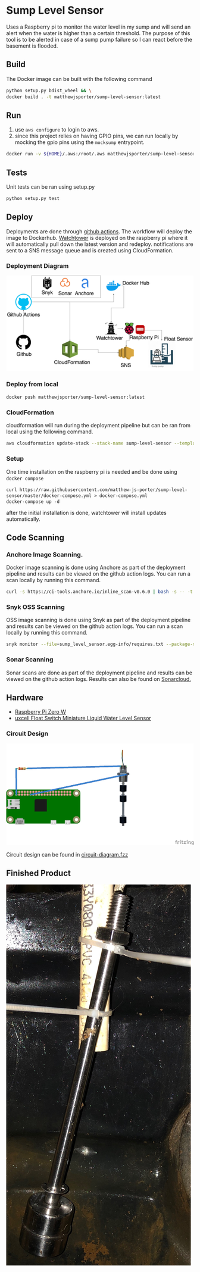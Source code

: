 # Sump Level Sensor
Uses a Raspberry pi to monitor the water level in my sump and will send an alert when the water is higher than a certain threshold. 
The purpose of this tool is to be alerted in case of a sump pump failure so I can react before the basement is flooded. 

## Build

The Docker image can be built with the following command

```bash
python setup.py bdist_wheel && \
docker build . -t matthewjsporter/sump-level-sensor:latest
```

## Run

1. use `aws configure` to login to aws.
2. since this project relies on having GPIO pins, we can run locally by mocking the gpio pins using the `mocksump` entrypoint.

```bash
docker run -v ${HOME}/.aws:/root/.aws matthewjsporter/sump-level-sensor:latest mocksump
```

## Tests

Unit tests can be ran using setup.py

```bash
python setup.py test
```


## Deploy

Deployments are done through [github actions](.github/workflows/python.yml). The workflow will deploy the image to Dockerhub.
[Watchtower](https://hub.docker.com/r/v2tec/watchtower/) is deployed on the raspberry pi where it will automatically pull down the latest version and redeploy.
notifications are sent to a SNS message queue and is created using CloudFormation.

### Deployment Diagram
 ![deployment diagram](docs/deployment-diagram.png)

### Deploy from local
```bash
docker push matthewjsporter/sump-level-sensor:latest
```

### CloudFormation
cloudformation will run during the deployment pipeline but can be ran from local using the following command.
```bash
aws cloudformation update-stack --stack-name sump-level-sensor --template-body file://aws/cloudformation.yml --parameters  ParameterKey=EmailParameter,ParameterValue=<email> ParameterKey=SMSParameter,ParameterValue=<phone>
```

### Setup

One time installation on the raspberry pi is needed and be done using `docker compose`

```shell
curl https://raw.githubusercontent.com/matthew-js-porter/sump-level-sensor/master/docker-compose.yml > docker-compose.yml
docker-compose up -d
```

after the initial installation is done, watchtower will install updates automatically.

## Code Scanning

### Anchore Image Scanning.

Docker image scanning is done using Anchore as part of the deployment pipeline and results can be viewed on the github action logs.
You can run a scan locally by running this command.
```bash
curl -s https://ci-tools.anchore.io/inline_scan-v0.6.0 | bash -s -- -t 1200 -f -d Dockerfile matthewjsporter/sump-level-sensor:latest

```

### Snyk OSS Scanning

OSS image scanning is done using Snyk as part of the deployment pipeline and results can be viewed on the github action logs.
You can run a scan locally by running this command.
```bash
snyk monitor --file=sump_level_sensor.egg-info/requires.txt --package-manager=pip
```


### Sonar Scanning

Sonar scans are done as part of the deployment pipeline and results can be viewed on the github action logs.
Results can also be found on [Sonarcloud.](https://sonarcloud.io/dashboard?id=matthew-js-porter_sump-level-sensor)

## Hardware

* [Raspberry Pi Zero W](https://www.raspberrypi.org/products/raspberry-pi-zero-w/)
* [uxcell Float Switch Miniature Liquid Water Level Sensor](https://www.amazon.com/gp/product/B01LX1YOTP/ref=ppx_yo_dt_b_asin_title_o06_s01?ie=UTF8&psc=1)

### Circuit Design
 ![circuit diagram](docs/circuit-diagram.png)

Circuit design can be found in [circuit-diagram.fzz](circuit-diagram.fzz)

## Finished Product
![Finished Product](docs/Finished.jpeg)
